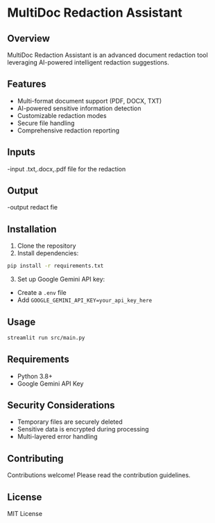 # MultiDoc Redaction Assistant

## Overview
MultiDoc Redaction Assistant is an advanced document redaction tool leveraging AI-powered intelligent redaction suggestions.

## Features
- Multi-format document support (PDF, DOCX, TXT)
- AI-powered sensitive information detection
- Customizable redaction modes
- Secure file handling
- Comprehensive redaction reporting

## Inputs
-input .txt,.docx,.pdf file  for the redaction

## Output
-output redact fie 


## Installation
1. Clone the repository
2. Install dependencies:
```bash
pip install -r requirements.txt
```

3. Set up Google Gemini API key:
- Create a `.env` file
- Add `GOOGLE_GEMINI_API_KEY=your_api_key_here`

## Usage
```bash
streamlit run src/main.py
```

## Requirements
- Python 3.8+
- Google Gemini API Key

## Security Considerations
- Temporary files are securely deleted
- Sensitive data is encrypted during processing
- Multi-layered error handling

## Contributing
Contributions welcome! Please read the contribution guidelines.

## License
MIT License
```
